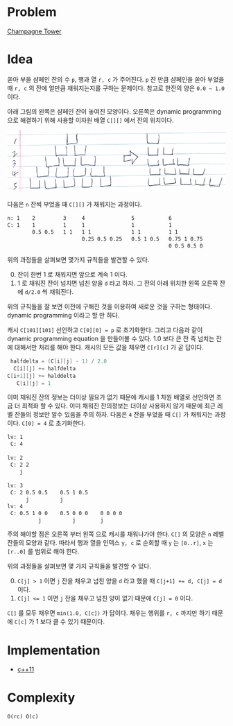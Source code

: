 # Problem

[Champagne Tower](https://leetcode.com/problems/champagne-tower/)

# Idea

쏟아 부을 샴페인 잔의 수 `p`, 행과 열 `r, c` 가 주어진다.  `p` 잔 만큼
샴페인을 쏟아 부었을 때 `r, c` 의 잔에 얼만큼 채워지는지를 구하는
문제이다. 참고로 한잔의 양은 `0.0 ~ 1.0` 이다.

아래 그림의 왼쪽은 샴페인 잔이 놓여진 모양이다. 오른쪽은 dynamic
programming 으로 해결하기 위해 사용할 이차원 배열 `C[][]` 에서 잔의 위치이다.

![](img.png)

다음은 `n` 잔씩 부었을 때 `C[][]` 가 채워지는 과정이다.

```
n: 1    2         3     4               5           6
C: 1    1         1     1               1           1
        0.5 0.5   1 1   1 1             1 1         1 1
                        0.25 0.5 0.25   0.5 1 0.5   0.75 1 0.75
                                                    0 0.5 0.5 0
```

위의 과정들을 살펴보면 몇가지 규칙들을 발견할 수 있다.

0. 잔이 한번 1 로 채워지면 앞으로 계속 1 이다.
1. 1 로 채워진 잔이 넘치면 넘친 양을 `d` 라고 하자. 그 잔의 아래
   위치한 왼쪽 오른쪽 잔에 `d/2.0` 씩 채워진다.

위의 규칙들을 잘 보면 이전에 구해진 것을 이용하여 새로운 것을 구하는
형태이다.  dynamic programming 이라고 할 만 하다.

캐시 `C[101][101]` 선언하고 `C[0][0] = p` 로 초기화한다. 그리고 다음과
같이 dynamic programming equation 을 만들어볼 수 있다. 1.0 보다 큰 잔
즉 넘치는 잔에 대해서만 처리를 해야 한다. 캐시의 모든 값을 채우면
`C[r][c]` 가 곧 답이다.

```cpp
 halfdelta = (C[i][j] - 1) / 2.0
  C[i][j] += halfdelta
C[i+1][j] += halddelta
   C[i][j] = 1
```

이미 채워진 잔의 정보는 더이상 필요가 없기 때문에 캐시를 1 차원 배열로
선언하면 조금 더 최적화 할 수 있다. 이미 채워진 잔의정보는 더이상
사용하지 않기 때문에 최근 레벨 잔들의 정보만 알수 있음을 주의
하자. 다음은 `4` 잔을 부었을 때 `C[]` 가 채워지는 과정이다. `C[0] = 4`
로 초기화한다.

```
lv: 1
 C: 4

lv: 2
 C: 2 2
    j
    
lv: 3   
 C: 2 0.5 0.5    0.5 1 0.5
      j          j
lv: 4
 C: 0.5 1 0 0    0.5 0 0 0    0 0 0 0
          j          j        j
```

주의 해야할 점은 오른쪽 부터 왼쪽 으로 캐시를 채워나가야 한다. `C[]`
의 모양은 `n` 레벨 잔들의 모양과 같다.  따라서 행과 열을 인덱스 `y, c`
로 순회할 때 `y` 는 `[0..r]`, `x` 는 `[r..0]` 를 범위로 해야
한다. 

위의 과정들을 살펴보면 몇 가지 규칙들을 발견할 수 있다.

0. `C[j] > 1` 이면 `j` 잔을 채우고 넘친 양을 `d` 라고 했을 때 `C[j+1]
   += d, C[j] = d` 이다.
1. `C[j] <= 1` 이면 `j` 잔을 채우고 넘친 양이 없기 때문에 `C[j] = 0` 이다.

`C[]` 를 모두 채우면 `min(1.0, C[c])` 가 답이다. 채우는 행위를
`r, c` 까지만 하기 때문에 `C[c]` 가 1 보다 클 수 있기 때문이다.

# Implementation

* [c++11](a.cpp)

# Complexity

```
O(rc) O(c)
```
